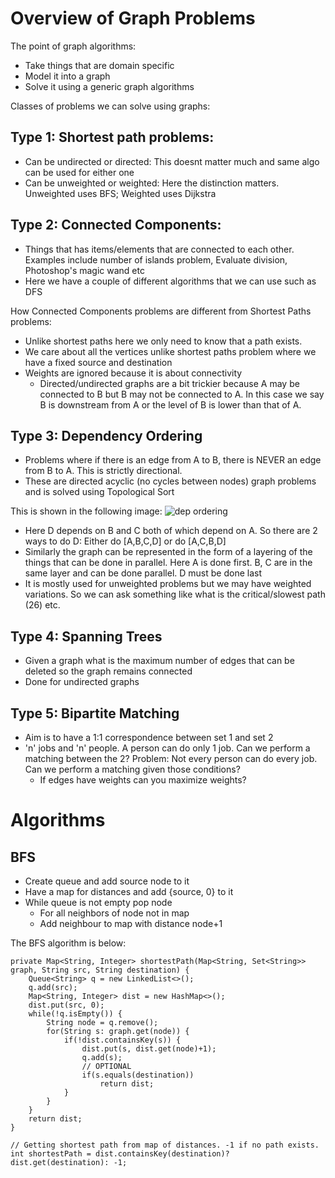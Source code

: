 
# Overview of Graph Problems

The point of graph algorithms:

- Take things that are domain specific
- Model it into a graph
- Solve it using a generic graph algorithms

Classes of problems we can solve using graphs:

## Type 1: Shortest path problems:
  - Can be undirected or directed: This doesnt matter much and same algo can be used for either one
  - Can be unweighted or weighted: Here the distinction matters. Unweighted uses BFS; Weighted uses Dijkstra

## Type 2: Connected Components:
  - Things that has items/elements that are connected to each other. Examples include number of islands problem, Evaluate division, Photoshop's magic wand etc
  - Here we have a couple of different algorithms that we can use such as DFS

How Connected Components problems are different from Shortest Paths problems:

- Unlike shortest paths here we only need to know that a path exists. 
- We care about all the vertices unlike shortest paths problem where we have a fixed source and destination
- Weights are ignored because it is about connectivity
  - Directed/undirected graphs are a bit trickier because A may be connected to B but B may not be connected to A. In this case we say B is downstream from A or the level of B is lower than that of A.

## Type 3: Dependency Ordering
  - Problems where if there is an edge from A to B, there is NEVER an edge from B to A. This is strictly directional.
  - These are directed acyclic (no cycles between nodes) graph problems and is solved using Topological Sort
 
This is shown in the following image:
![dep ordering](https://i.imgur.com/oX4nniz.png)

- Here D depends on B and C both of which depend on A. So there are 2 ways to do D: Either do [A,B,C,D] or do [A,C,B,D]
- Similarly the graph can be represented in the form of a layering of the things that can be done in parallel. Here A is done first. B, C are in the same layer and can be done parallel. D must be done last
- It is mostly used for unweighted problems but we may have weighted variations. So we can ask something like what is the critical/slowest path (26) etc.

## Type 4: Spanning Trees

- Given a graph what is the maximum number of edges that can be deleted so the graph remains connected
- Done for undirected graphs

## Type 5: Bipartite Matching

- Aim is to have a 1:1 correspondence between set 1 and set 2
- 'n' jobs and 'n' people. A person can do only 1 job. Can we perform a matching between the 2? Problem: Not every person can do every job. Can we perform a matching given those conditions?
  - If edges have weights can you maximize weights?

  
# Algorithms

## BFS

- Create queue and add source node to it
- Have a map for distances and add {source, 0} to it
- While queue is not empty pop node
  - For all neighbors of node not in map
  - Add neighbour to map with distance node+1

The BFS algorithm is below:

    private Map<String, Integer> shortestPath(Map<String, Set<String>> graph, String src, String destination) {
        Queue<String> q = new LinkedList<>();
        q.add(src);
        Map<String, Integer> dist = new HashMap<>();
        dist.put(src, 0);
        while(!q.isEmpty()) {
            String node = q.remove();
            for(String s: graph.get(node)) {
                if(!dist.containsKey(s)) {
                    dist.put(s, dist.get(node)+1);
                    q.add(s);
                    // OPTIONAL
                    if(s.equals(destination))
                        return dist;
                }
            }
        }
        return dist;
    }
    
    // Getting shortest path from map of distances. -1 if no path exists.
    int shortestPath = dist.containsKey(destination)? dist.get(destination): -1;


